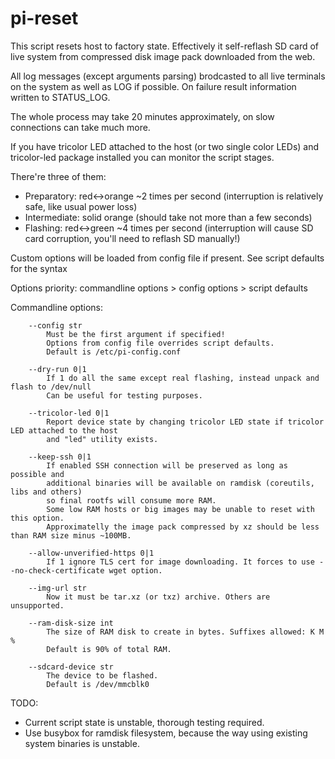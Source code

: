 # pi-reset

This script resets host to factory state.
Effectively it self-reflash SD card of live system from compressed disk image pack downloaded from the web.

All log messages (except arguments parsing) brodcasted to all live terminals on the system as well as LOG if possible.
On failure result information written to STATUS_LOG.

The whole process may take 20 minutes approximately, on slow connections can take much more.

If you have tricolor LED attached to the host (or two single color LEDs) and tricolor-led package installed you can monitor the script stages.

There're three of them:
- Preparatory: red<->orange ~2 times per second (interruption is relatively safe,
  like usual power loss)
- Intermediate: solid orange (should take not more than a few seconds)
- Flashing: red<->green ~4 times per second (interruption will cause SD card corruption,
  you'll need to reflash SD manually!)

Custom options will be loaded from config file if present. See script defaults for the syntax

Options priority: commandline options > config options > script defaults

Commandline options:
```
    --config str
        Must be the first argument if specified!
        Options from config file overrides script defaults.
        Default is /etc/pi-config.conf

    --dry-run 0|1
        If 1 do all the same except real flashing, instead unpack and flash to /dev/null
        Can be useful for testing purposes.

    --tricolor-led 0|1
        Report device state by changing tricolor LED state if tricolor LED attached to the host
        and "led" utility exists.

    --keep-ssh 0|1
        If enabled SSH connection will be preserved as long as possible and
        additional binaries will be available on ramdisk (coreutils, libs and others)
        so final rootfs will consume more RAM.
        Some low RAM hosts or big images may be unable to reset with this option.
        Approximatelly the image pack compressed by xz should be less than RAM size minus ~100MB.

    --allow-unverified-https 0|1
        If 1 ignore TLS cert for image downloading. It forces to use --no-check-certificate wget option.

    --img-url str
        Now it must be tar.xz (or txz) archive. Others are unsupported.

    --ram-disk-size int
        The size of RAM disk to create in bytes. Suffixes allowed: K M %
        Default is 90% of total RAM.

    --sdcard-device str
        The device to be flashed.
        Default is /dev/mmcblk0
```
TODO:
- Current script state is unstable, thorough testing required.
- Use busybox for ramdisk filesystem, because the way using existing system binaries is unstable.

